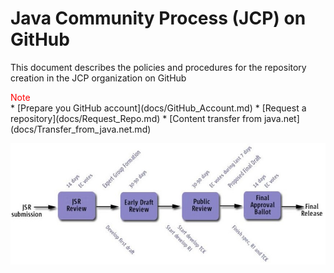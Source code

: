 # Java Community Process (JCP) on GitHub

This document describes the policies and procedures for the repository creation in the JCP organization on GitHub

<div>
<span style="color:red;">Note</span>
</div>
* [Prepare you GitHub account](docs/GitHub_Account.md)
* [Request a repository](docs/Request_Repo.md)
* [Content transfer from java.net](docs/Transfer_from_java.net.md)

![Java Community Process](./img/JSR-lifecycle.jpg)
